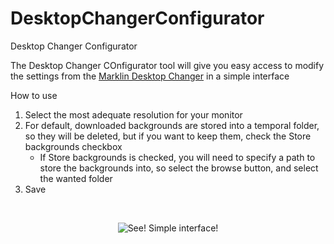 # DesktopChangerConfigurator
Desktop Changer Configurator

The Desktop Changer COnfigurator tool will give you easy access to modify the settings from the <a href="https://github.com/Diablillowilly/DesktopChanger/">Marklin Desktop Changer</a> in a simple interface

How to use

1. Select the most adequate resolution for your monitor
2. For default, downloaded backgrounds are stored into a temporal folder, so they will be deleted, but if you want to keep them, check the Store backgrounds checkbox
    - If Store backgrounds is checked, you will need to specify a path to store the backgrounds into, so select the browse button, and select the wanted folder
3. Save

<br>

<p align="center">
  <img  alt="See! Simple interface!" src="https://i.imgur.com/m6jyjwT.png">
</p>
